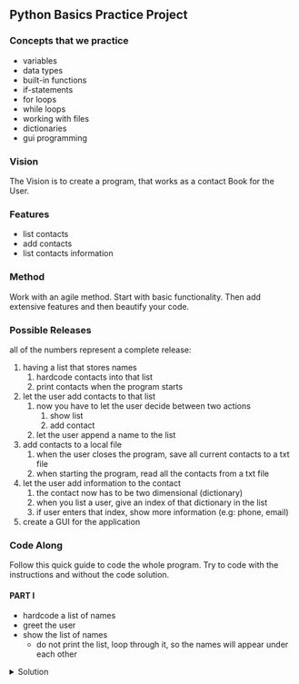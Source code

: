 ## Python Basics Practice Project

### Concepts that we practice

+ variables
+ data types
+ built-in functions
+ if-statements
+ for loops
+ while loops
+ working with files
+ dictionaries
+ gui programming

### Vision
The Vision is to create a program, that works as a contact Book for the User.

### Features
+ list contacts
+ add contacts
+ list contacts information

### Method

Work with an agile method. Start with basic functionality. Then add extensive features and then beautify your code.

### Possible Releases

all of the numbers represent a complete release:

1. having a list that stores names
    1. hardcode contacts into that list
    2. print contacts when the program starts
2. let the user add contacts to that list
    1. now you have to let the user decide between two actions
        1. show list
        2. add contact
    2. let the user append a name to the list
3. add contacts to a local file
    1. when the user closes the program, save all current contacts to a txt file
    2. when starting the program, read all the contacts from a txt file
5. let the user add information to the contact
    1. the contact now has to be two dimensional (dictionary)
    2. when you list a user, give an index of that dictionary in the list 
    3. if user enters that index, show more information (e.g: phone, email)
6. create a GUI for the application
    
### Code Along

Follow this quick guide to code the whole program. Try to code with the instructions and without the code solution.

#### PART I

+ hardcode a list of names
+ greet the user
+ show the list of names
    + do not print the list, loop through it, so the names will appear under each other

<details><summary>Solution</summary>
```python
print("Welcome to your Contact Book :-)")

contacts = ["Theodor", "Steph", "Fabian"]

print("These are your contacts: \n")

for contact in contacts:
    print(contact)
```
</details>

#### PART II

+ show two options: list, add
+ you have to have two actions now - differentiate with an if statement
    + list should do the same as in Part 1
    + add should ask for an input and than, add the contact to that list
+ wrap the whole functionality in a while loop and ask if the user wants to close the program oder continue

```python
print("Welcome to your Contact Book :-)")

# hardcode
contacts = ["Theodor", "Steph", "Fabian"]


while True:
    # choose action
    action = input("What do you want to do?: (add / list)")
    
    # different actions
    if action == "list":
        print("These are your contacts: \n")
        # loops through list and prints name
        for contact in contacts:
            print(contact)
    elif action == "add":
        new_contact = input('Type in new Contact: ')
        # adds name to list
        contacts.append(new_contact)
    # not list or add
    else:
        print("Please type 'add' oder 'list'")
        continue

    # break out of the loop if y
    close = input('Close Program? (y/n)')
    if close == 'y':
        print('Thanks, see you.')
        break
```

#### PART III

+ start with adding contacts:
    + when the user wants to close the program, open the file in write mode
    + add the list to it
+ reading file when starting
    + open the contacts file in read mode
    + load data with json package so it is a searchable list

```python
import json

print("Welcome to your Contact Book :-)")

# receiving contacts from the contacts.txt
with open("contacts.txt", "r") as contacts_file:
    contacts = json.loads(contacts_file.read())

while True:
    # choose action
    action = input("What do you want to do?: (add / list)")

    # different actions
    if action == "list":
        print("These are your contacts: \n")
        # loops through list and prints name
        for contact in contacts:
            print(contact)
    elif action == "add":
        new_contact = input("Type in new Contact: ")
        # adds name to list
        contacts.append(new_contact)
    # not list or add
    else:
        print("Please type 'add' oder 'list'")
        continue

    # break out of the loop if y
    close = input("Close Program? (y/n)")
    if close == "y":
        print("Thanks, see you.")
        # add list to contacts file
        with open("contacts.txt", "w") as contacts_file:
            contacts_file.write(json.dumps(contacts))
        break
```

#### PART IV

+ type some dummy data in the contact file
+ add an index property to each contact
+ list the index plus the first name + the last name when user lists the contacts
+ when user adds a contact, create an input for each property AND count indexes so that you can add this +1 as property

```python
import json

print("Welcome to your Contact Book :-)")

# receiving contacts from the contacts.txt
with open("contacts.txt", "r") as contacts_file:
    contacts = json.loads(contacts_file.read())

while True:
    # choose action
    action = input("What do you want to do?: (add / list)")

    # different actions
    if action == "list":
        print("These are your contacts: \n")
        # loops through list and prints name
        for contact in contacts:
            print(str(contact['index']) + ": " + contact["First Name"] + " " + contact["Last Name"])
    elif action == "add":
        # create dictionary for new contact
        new_contact = {}
        new_contact["index"] = len(contacts) + 1
        new_contact["First Name"] = input("enter first name: ")
        new_contact["Last Name"] = input("enter last name: ")
        # adds dictionary to list
        contacts.append(new_contact)
    # not list or add
    else:
        print("Please type 'add' oder 'list'")
        continue

    # break out of the loop if y
    close = input("Close Program? (y/n)")
    if close == "y":
        print("Thanks, see you.")
        # add list to contacts file
        with open("contacts.txt", "w") as contacts_file:
            contacts_file.write(json.dumps(contacts))
        break
```

#### PART V 

In the making...
